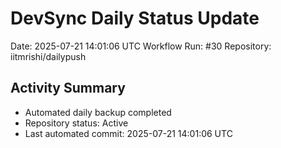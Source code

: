 # DevSync Daily Status Update
Date: 2025-07-21 14:01:06 UTC
Workflow Run: #30
Repository: iitmrishi/dailypush

## Activity Summary
- Automated daily backup completed
- Repository status: Active
- Last automated commit: 2025-07-21 14:01:06 UTC
